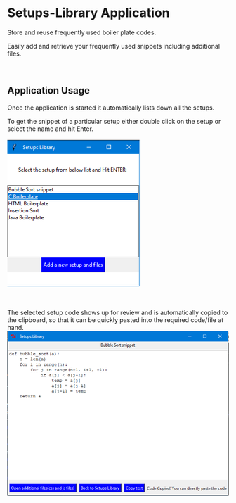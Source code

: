 # Setups-Library Application

Store and reuse frequently used boiler plate codes.

Easily add and retrieve your frequently used snippets including additional files.
<br/>  
<br/>  
## Application Usage  

Once the application is started it automatically lists down all the setups.  
  
To get the snippet of a particular setup either double click on the setup or select the name and hit Enter.
<br/>
<br/>
<img src="/images/Snap.PNG" alt="demo" />

<br/>
<br/>
The selected setup code shows up for review and is automatically copied to the clipboard, so that it can be quickly pasted into the required code/file at hand.  
<br/>
<img src="/images/Snap1.PNG" alt="demo-op" />

